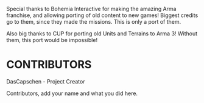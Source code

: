 Special thanks to Bohemia Interactive for making the amazing Arma franchise, and allowing porting of old content to new games!
Biggest credits go to them, since they made the missions. This is only a port of them.

Also big thanks to CUP for porting old Units and Terrains to Arma 3!
Without them, this port would be impossible!

CONTRIBUTORS
=============
DasCapschen - Project Creator

Contributors, add your name and what you did here.
